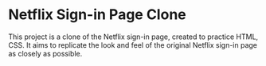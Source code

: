 # Netflix Sign-in Page Clone

This project is a clone of the Netflix sign-in page, created to practice HTML, CSS. It aims to replicate the look and feel of the original Netflix sign-in page as closely as possible.
